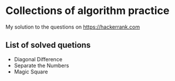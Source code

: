 # Collections of algorithm practice
  My solution to the questions on https://hackerrank.com
## List of solved quetions
* Diagonal Difference
* Separate the Numbers
* Magic Square 
